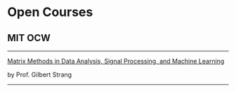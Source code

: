 # Open Courses

## MIT OCW

---

[Matrix Methods in Data Analysis, Signal Processing, and Machine Learning
](https://ocw.mit.edu/courses/mathematics/18-065-matrix-methods-in-data-analysis-signal-processing-and-machine-learning-spring-2018/)

by Prof. Gilbert Strang

---
